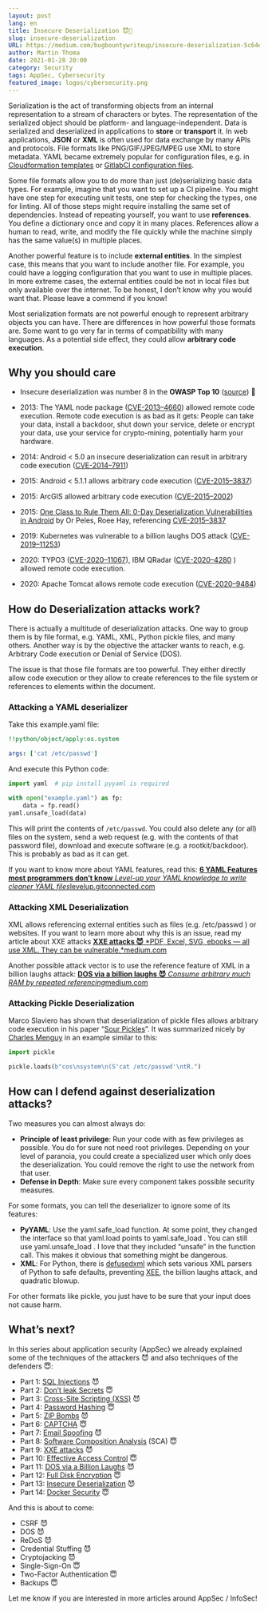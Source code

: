 ```yaml
---
layout: post
lang: en
title: Insecure Deserialization 😈🐝
slug: insecure-deserialization
URL: https://medium.com/bugbountywriteup/insecure-deserialization-5c64e9943f0e
author: Martin Thoma
date: 2021-01-28 20:00
category: Security
tags: AppSec, Cybersecurity
featured_image: logos/cybersecurity.png
---
```

Serialization is the act of transforming objects from an internal
representation to a stream of characters or bytes. The representation of the
serialized object should be platform- and language-independent. Data is
serialized and deserialized in applications to **store** or **transport** it.
In web applications, **JSON** or **XML** is often used for data exchange by
many APIs and protocols. File formats like PNG/GIF/JPEG/MPEG use XML to store
metadata. YAML became extremely popular for configuration files, e.g. in
[Cloudformation
templates](https://docs.aws.amazon.com/AWSCloudFormation/latest/UserGuide/template-formats.html)
or [GitlabCI configuration files](https://docs.gitlab.com/ee/ci/yaml/).

Some file formats allow you to do more than just (de)serializing basic data
types. For example, imagine that you want to set up a CI pipeline. You might
have one step for executing unit tests, one step for checking the types, one
for linting. All of those steps might require installing the same set of
dependencies. Instead of repeating yourself, you want to use **references**.
You define a dictionary once and copy it in many places. References allow a
human to read, write, and modify the file quickly while the machine simply has
the same value(s) in multiple places.

Another powerful feature is to include **external entities**. In the simplest
case, this means that you want to include another file. For example, you could
have a logging configuration that you want to use in multiple places. In more
extreme cases, the external entities could be not in local files but only
available over the internet. To be honest, I don’t know why you would want
that. Please leave a commend if you know!

Most serialization formats are not powerful enough to represent arbitrary
objects you can have. There are differences in how powerful those formats are.
Some want to go very far in terms of compatibility with many languages. As a
potential side effect, they could allow **arbitrary code execution**.

## Why you should care

* Insecure deserialization was number 8 in the **OWASP Top 10**
  ([source](https://owasp.org/www-project-top-ten/2017/A8_2017-Insecure_Deserialization)) 🐝
* 2013: The YAML node package
  ([CVE-2013–4660](https://cve.mitre.org/cgi-bin/cvename.cgi?name=CVE-2013-4660))
  allowed remote code execution. Remote code execution is as bad as it gets:
  People can take your data, install a backdoor, shut down your service,
  delete or encrypt your data, use your service for crypto-mining, potentially
  harm your hardware.
* 2014: Android < 5.0 an insecure deserialization can result in arbitrary code
  execution ([CVE-2014–7911](https://nvd.nist.gov/vuln/detail/CVE-2014-7911))
* 2015: Android < 5.1.1 allows arbitrary code execution
  ([CVE-2015–3837](https://nvd.nist.gov/vuln/detail/CVE-2015-3837))
* 2015: ArcGIS allowed arbitrary code execution
  ([CVE-2015–2002](https://nvd.nist.gov/vuln/detail/CVE-2015-2002))

* 2015: [One Class to Rule Them All: 0-Day Deserialization Vulnerabilities in Android](https://www.usenix.org/system/files/conference/woot15/woot15-paper-peles.pdf) by Or Peles, Roee Hay, referencing [CVE-2015–3837](https://nvd.nist.gov/vuln/detail/CVE-2015-3837)

* 2019: Kubernetes was vulnerable to a billion laughs DOS attack ([CVE-2019–11253](https://nvd.nist.gov/vuln/detail/CVE-2019-11253))

* 2020: TYPO3 ([CVE-2020–11067](https://cve.mitre.org/cgi-bin/cvename.cgi?name=CVE-2020-11067)), IBM QRadar ([CVE-2020–4280](https://cve.mitre.org/cgi-bin/cvename.cgi?name=CVE-2020-4280) ) allowed remote code execution.

* 2020: Apache Tomcat allows remote code execution ([CVE-2020–9484](https://cve.mitre.org/cgi-bin/cvename.cgi?name=CVE-2020-9484))

## How do Deserialization attacks work?

There is actually a multitude of deserialization attacks. One way to group them is by file format, e.g. YAML, XML, Python pickle files, and many others. Another way is by the objective the attacker wants to reach, e.g. Arbitrary Code execution or Denial of Service (DOS).

The issue is that those file formats are too powerful. They either directly allow code execution or they allow to create references to the file system or references to elements within the document.

### Attacking a YAML deserializer

Take this example.yaml file:

```yaml
!!python/object/apply:os.system

args: ['cat /etc/passwd']
```

And execute this Python code:

```python
import yaml  # pip install pyyaml is required

with open("example.yaml") as fp:
    data = fp.read()
yaml.unsafe_load(data)
```

This will print the contents of `/etc/passwd`. You could also delete any (or
all) files on the system, send a web request (e.g. with the contents of that
password file), download and execute software (e.g. a rootkit/backdoor). This
is probably as bad as it can get.

If you want to know more about YAML features, read this:
[**6 YAML Features most programmers don’t know**
*Level-up your YAML knowledge to write cleaner YAML files*levelup.gitconnected.com](https://levelup.gitconnected.com/6-yaml-features-most-programmers-dont-know-164762343af3)

### Attacking XML Deserialization

XML allows referencing external entities such as files (e.g. /etc/passwd ) or
websites. If you want to learn more about why this is an issue, read my
article about XXE attacks [**XXE attacks 😈** *PDF, Excel, SVG, ebooks — all
use XML. They can be
vulnerable.*medium.com](https://medium.com/faun/xxe-attacks-750e91448e8f)

Another possible attack vector is to use the reference feature of XML in a
billion laughs attack: [**DOS via a billion laughs 😈** *Consume arbitrary much
RAM by repeated
referencing*medium.com](https://medium.com/bugbountywriteup/dos-via-a-billion-laughs-9a79be96e139)

### Attacking Pickle Deserialization

Marco Slaviero has shown that deserialization of pickle files allows arbitrary code execution in his paper “[Sour Pickles](https://media.blackhat.com/bh-us-11/Slaviero/BH_US_11_Slaviero_Sour_Pickles_WP.pdf)”. It was summarized nicely by [Charles Menguy](https://stackoverflow.com/a/10302328/562769) in an example similar to this:

```python
import pickle

pickle.loads(b"cos\nsystem\n(S'cat /etc/passwd'\ntR.")
```

## How can I defend against deserialization attacks?

Two measures you can almost always do:

* **Principle of least privilege**: Run your code with as few privileges as
  possible. You do for sure not need root privileges. Depending on your level
  of paranoia, you could create a specialized user which only does the
  deserialization. You could remove the right to use the network from that
  user.
* **Defense in Depth**: Make sure every component takes possible security
  measures.

For some formats, you can tell the deserializer to ignore some of its features:

* **PyYAML**: Use the yaml.safe_load function. At some point, they changed the
  interface so that yaml.load points to yaml.safe_load . You can still use
  yaml.unsafe_load . I love that they included “unsafe” in the function call.
  This makes it obvious that something might be dangerous.
* **XML**: For Python, there is
  [defusedxml](https://pypi.org/project/defusedxml) which sets various XML
  parsers of Python to safe defaults, preventing
  [XEE](https://medium.com/faun/xxe-attacks-750e91448e8f), the billion laughs
  attack, and quadratic blowup.

For other formats like pickle, you just have to be sure that your input does not cause harm.

## What’s next?

In this series about application security (AppSec) we already explained some of the techniques of the attackers 😈 and also techniques of the defenders 😇:

* Part 1: [SQL Injections](https://medium.com/faun/sql-injections-e8bc9a14c95) 😈
* Part 2: [Don’t leak Secrets](https://levelup.gitconnected.com/leaking-secrets-240a3484cb80) 😇
* Part 3: [Cross-Site Scripting (XSS)](https://levelup.gitconnected.com/cross-site-scripting-xss-fd374ce71b2f) 😈
* Part 4: [Password Hashing](https://levelup.gitconnected.com/password-hashing-eb3b97684636) 😇
* Part 5: [ZIP Bombs](https://medium.com/bugbountywriteup/zip-bombs-30337a1b0112) 😈
* Part 6: [CAPTCHA](https://medium.com/plain-and-simple/captcha-500991bd90a3) 😇
* Part 7: [Email Spoofing](https://medium.com/bugbountywriteup/email-spoofing-9da8d33406bf) 😈
* Part 8: [Software Composition Analysis](https://medium.com/python-in-plain-english/software-composition-analysis-sca-7e573214a98e) (SCA) 😇
* Part 9: [XXE attacks](https://medium.com/faun/xxe-attacks-750e91448e8f) 😈
* Part 10: [Effective Access Control](https://levelup.gitconnected.com/effective-access-control-331f883cb0ff) 😇
* Part 11: [DOS via a Billion Laughs](https://medium.com/bugbountywriteup/dos-via-a-billion-laughs-9a79be96e139) 😈
* Part 12: [Full Disk Encryption](https://medium.com/faun/full-disk-encryption-2090489f9760) 😇
* Part 13: [Insecure Deserialization](https://medium.com/bugbountywriteup/insecure-deserialization-5c64e9943f0e) 😈
* Part 14: [Docker Security](https://levelup.gitconnected.com/docker-security-5f4df118948c) 😇

And this is about to come:

* CSRF 😈
* DOS 😈
* ReDoS 😈
* Credential Stuffing 😈
* Cryptojacking 😈
* Single-Sign-On 😇
* Two-Factor Authentication 😇
* Backups 😇

Let me know if you are interested in more articles around AppSec / InfoSec!
